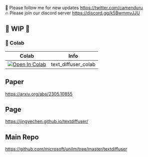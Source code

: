 🐣 Please follow me for new updates https://twitter.com/camenduru <br />
🔥 Please join our discord server https://discord.gg/k5BwmmvJJU

## 🚦 WIP 🚦

### 🦒 Colab

| Colab | Info
| --- | --- |
[![Open In Colab](https://colab.research.google.com/assets/colab-badge.svg)](https://colab.research.google.com/github/camenduru/TextDiffuser-colab/blob/main/text_diffuser_colab.ipynb) | text_diffuser_colab

## Paper 
https://arxiv.org/abs/2305.10855

## Page
https://jingyechen.github.io/textdiffuser/

## Main Repo
https://github.com/microsoft/unilm/tree/master/textdiffuser <br />
